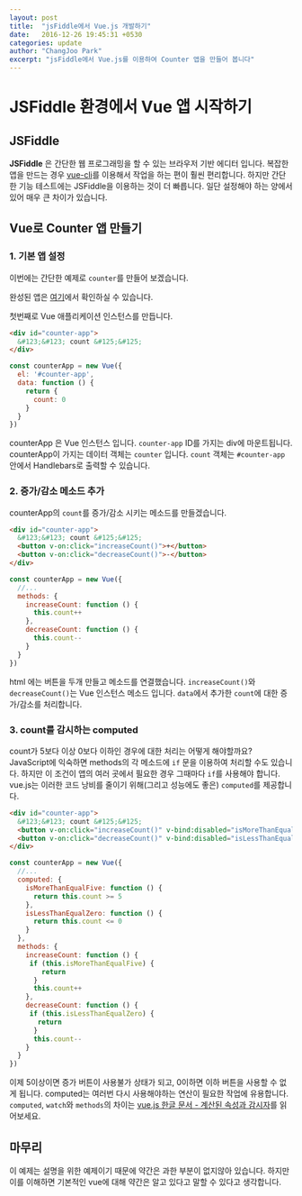 ```yaml
---
layout: post
title:  "jsFiddle에서 Vue.js 개발하기"
date:   2016-12-26 19:45:31 +0530
categories: update
author: "ChangJoo Park"
excerpt: "jsFiddle에서 Vue.js를 이용하여 Counter 앱을 만들어 봅니다"
---
```


# JSFiddle 환경에서 Vue 앱 시작하기

## JSFiddle

**JSFiddle** 은 간단한 웹 프로그래밍을 할 수 있는 브라우저 기반 에디터 입니다. 복잡한 앱을 만드는 경우 [vue-cli](https://github.com/vuejs/vue-cli)를 이용해서 작업을 하는 편이 훨씬 편리합니다. 하지만 간단한 기능 테스트에는 JSFiddle을 이용하는 것이 더 빠릅니다. 일단 설정해야 하는 양에서 있어 매우 큰 차이가 있습니다.

## Vue로 Counter 앱 만들기

### 1. 기본 앱 설정

이번에는 간단한 예제로 `counter`를 만들어 보겠습니다.

완성된 앱은 [여기](https://jsfiddle.net/changjoo_park/c05kmzzy/4/)에서 확인하실 수 있습니다.

첫번째로 Vue 애플리케이션 인스턴스를 만듭니다.


``` html
<div id="counter-app">
  &#123;&#123; count &#125;&#125;
</div>
```

``` js
const counterApp = new Vue({
  el: '#counter-app',
  data: function () {
    return {
      count: 0
    }
  }
})
```

counterApp 은 Vue 인스턴스 입니다. `counter-app` ID를 가지는 div에 마운트됩니다. counterApp이 가지는 데이터 객체는 `counter` 입니다.
`count` 객체는 `#counter-app` 안에서 Handlebars로 출력할 수 있습니다.


### 2. 증가/감소 메소드 추가

counterApp의 `count`를 증가/감소 시키는 메소드를 만들겠습니다.

``` html
<div id="counter-app">
  &#123;&#123; count &#125;&#125;
  <button v-on:click="increaseCount()">+</button>
  <button v-on:click="decreaseCount()">-</button>
</div>
```

``` js
const counterApp = new Vue({
  //...
  methods: {
    increaseCount: function () {
      this.count++
    },
    decreaseCount: function () {
      this.count--
    }
  }
})
```

html 에는 버튼을 두개 만들고 메소드를 연결했습니다. `increaseCount()`와 `decreaseCount()`는 Vue 인스턴스 메소드 입니다. `data`에서 추가한 `count`에 대한 증가/감소를 처리합니다.

### 3. count를 감시하는 computed

count가 5보다 이상 0보다 이하인 경우에 대한 처리는 어떻게 해야할까요? JavaScript에 익숙하면 methods의 각 메소드에 `if` 문을 이용하여 처리할 수도 있습니다. 하지만 이 조건이 앱의 여러 곳에서 필요한 경우 그때마다 `if`를 사용해야 합니다. vue.js는 이러한 코드 낭비를 줄이기 위해(그리고 성능에도 좋은) `computed`를 제공합니다.

``` html
<div id="counter-app">
  &#123;&#123; count &#125;&#125;
  <button v-on:click="increaseCount()" v-bind:disabled="isMoreThanEqualFive">+</button>
  <button v-on:click="decreaseCount()" v-bind:disabled="isLessThanEqualZero">-</button>
</div>
```

``` js
const counterApp = new Vue({
  //...
  computed: {
    isMoreThanEqualFive: function () {
      return this.count >= 5
    },
    isLessThanEqualZero: function () {
      return this.count <= 0
    }
  },
  methods: {
    increaseCount: function () {
     if (this.isMoreThanEqualFive) {
        return
      }
      this.count++
    },
    decreaseCount: function () {
     if (this.isLessThanEqualZero) {
       return
      }
      this.count--
    }
  }
})
```

이제 5이상이면 증가 버튼이 사용불가 상태가 되고, 0이하면 이하 버튼을 사용할 수 없게 됩니다. computed는 여러번 다시 사용해야하는 연산이 필요한 작업에 유용합니다.
`computed`, `watch`와 `methods`의  차이는 [vue.js 한글 문서 - 계산된 속성과 감시자](https://kr.vuejs.org/v2/guide/computed.html)를 읽어보세요.

## 마무리

이 예제는 설명을 위한 예제이기 때문에 약간은 과한 부분이 없지않아 있습니다. 하지만 이를 이해하면 기본적인 vue에 대해 약간은 알고 있다고 말할 수 있다고 생각합니다.
